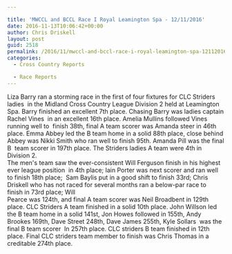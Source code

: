 ```yaml
---

title: 'MWCCL and BCCL Race I Royal Leamington Spa - 12/11/2016'
date: 2016-11-13T10:06:42+00:00
author: Chris Driskell
layout: post
guid: 2518
permalink: /2016/11/mwccl-and-bccl-race-i-royal-leamington-spa-12112016/
categories:
  - Cross Country Reports

  - Race Reports
---
```

Liza Barry ran a storming race in the first of four fixtures for CLC Striders ladies  in the Midland Cross Country League Division 2 held at Leamington Spa. Barry finished an excellent 7th place. Chasing Barry was ladies captain Rachel Vines  in an excellent 16th place. Amelia Mullins followed Vines running well to  finish 38th, final A team scorer was Amanda steer in 46th place. Emma Abbey led the B team home in a solid 88th place, close behind Abbey was Nikki Smith who ran well to finish 95th. Amanda Pill was the final B  team scorer in 197th place. The Striders ladies A team were 4th in Division 2.  
The men's team saw the ever-consistent Will Ferguson finish in his highest ever league position  in 4th place; Iain Porter was next scorer and ran well to finish 18th place;  Sam Baylis put in a good shift to finish 33rd; Chris Driskell who has not raced for several months ran a below-par race to finish in 73rd place; Will  
Pearce was 124th, and final A team scorer was Neil Broadbent in 129th place. CLC Striders A team finished in a solid 10th place. John Willson led the B team home in a solid 141st, Jon Howes followed in 155th, Andy Brookes 169th, Dave Street 248th, Dave James 255th, Kyle Sollars  was the final B team scorer  In 257th place. CLC striders B team finished in 12th place. Final CLC striders team member to finish was Chris Thomas in a creditable 274th place.